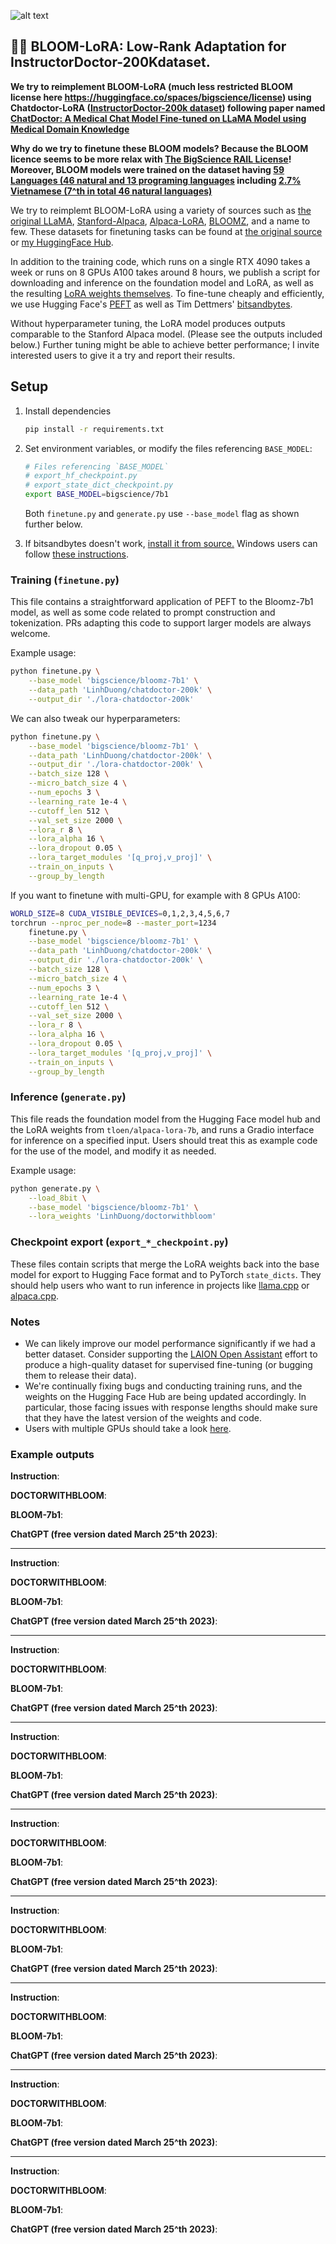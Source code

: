 ![alt text](https://huggingface.co/blog/assets/86_bloom_megatron_deepspeed/bloom-banner.png)
## 🌲🤏 BLOOM-LoRA: Low-Rank Adaptation for InstructorDoctor-200Kdataset.

**We try to reimplement BLOOM-LoRA (much less restricted BLOOM license here https://huggingface.co/spaces/bigscience/license) using Chatdoctor-LoRA ([**InstructorDoctor-200k dataset**](https://drive.google.com/file/d/1lyfqIwlLSClhgrCutWuEe_IACNq6XNUt/view?usp=sharing)) following paper named [**ChatDoctor: A Medical Chat Model Fine-tuned on LLaMA Model using Medical Domain Knowledge**](https://arxiv.org/pdf/2303.14070.pdf)**

**Why do we try to finetune these BLOOM models? Because the BLOOM licence seems to be more relax with [The BigScience RAIL License](https://bigscience.huggingface.co/blog/the-bigscience-rail-license)! Moreover, BLOOM models were trained on the dataset having [59 Languages (46 natural and 13 programing languages](https://huggingface.co/bigscience/bloom) including [2.7% Vietnamese (7^th in total 46 natural languages)](https://huggingface.co/bigscience/bloom)**

We try to reimplemt BLOOM-LoRA using a variety of sources such as [the original LLaMA](https://github.com/facebookresearch/llama), [Stanford-Alpaca](https://github.com/tatsu-lab/stanford_alpaca), [Alpaca-LoRA](https://github.com/tloen/alpaca-lora), [BLOOMZ](https://github.com/NouamaneTazi/bloomz.cpp), and a name to few. These datasets for finetuning tasks can be found at [the original source](https://drive.google.com/file/d/1lyfqIwlLSClhgrCutWuEe_IACNq6XNUt/view?usp=sharing) or [my HuggingFace Hub](https://huggingface.co/LinhDuong).

In addition to the training code, which runs on a single RTX 4090 takes a week or runs on 8 GPUs A100 takes around 8 hours,
we publish a script for downloading and inference on the foundation model and LoRA,
as well as the resulting [LoRA weights themselves](https://huggingface.co/LinhDuong/doctorwithbloom/tree/main).
To fine-tune cheaply and efficiently, we use Hugging Face's [PEFT](https://github.com/huggingface/peft)
as well as Tim Dettmers' [bitsandbytes](https://github.com/TimDettmers/bitsandbytes).

Without hyperparameter tuning, the LoRA model produces outputs comparable to the Stanford Alpaca model. (Please see the outputs included below.) Further tuning might be able to achieve better performance; I invite interested users to give it a try and report their results.

## Setup

1. Install dependencies

    ```bash
    pip install -r requirements.txt
    ```

1. Set environment variables, or modify the files referencing `BASE_MODEL`:

    ```bash
    # Files referencing `BASE_MODEL`
    # export_hf_checkpoint.py
    # export_state_dict_checkpoint.py
    export BASE_MODEL=bigscience/7b1
    ```

    Both `finetune.py` and `generate.py` use `--base_model` flag as shown further below.

1. If bitsandbytes doesn't work, [install it from source.](https://github.com/TimDettmers/bitsandbytes/blob/main/compile_from_source.md) Windows users can follow [these instructions](https://github.com/tloen/alpaca-lora/issues/17).

### Training (`finetune.py`)

This file contains a straightforward application of PEFT to the Bloomz-7b1 model,
as well as some code related to prompt construction and tokenization.
PRs adapting this code to support larger models are always welcome.

Example usage:

```bash
python finetune.py \
    --base_model 'bigscience/bloomz-7b1' \
    --data_path 'LinhDuong/chatdoctor-200k' \
    --output_dir './lora-chatdoctor-200k'
```

We can also tweak our hyperparameters:

```bash
python finetune.py \
    --base_model 'bigscience/bloomz-7b1' \
    --data_path 'LinhDuong/chatdoctor-200k' \
    --output_dir './lora-chatdoctor-200k' \
    --batch_size 128 \
    --micro_batch_size 4 \
    --num_epochs 3 \
    --learning_rate 1e-4 \
    --cutoff_len 512 \
    --val_set_size 2000 \
    --lora_r 8 \
    --lora_alpha 16 \
    --lora_dropout 0.05 \
    --lora_target_modules '[q_proj,v_proj]' \
    --train_on_inputs \
    --group_by_length
```
If you want to finetune with multi-GPU, for example with 8 GPUs A100:

```bash
WORLD_SIZE=8 CUDA_VISIBLE_DEVICES=0,1,2,3,4,5,6,7 
torchrun --nproc_per_node=8 --master_port=1234 
    finetune.py \
    --base_model 'bigscience/bloomz-7b1' \
    --data_path 'LinhDuong/chatdoctor-200k' \
    --output_dir './lora-chatdoctor-200k' \
    --batch_size 128 \
    --micro_batch_size 4 \
    --num_epochs 3 \
    --learning_rate 1e-4 \
    --cutoff_len 512 \
    --val_set_size 2000 \
    --lora_r 8 \
    --lora_alpha 16 \
    --lora_dropout 0.05 \
    --lora_target_modules '[q_proj,v_proj]' \
    --train_on_inputs \
    --group_by_length
```

### Inference (`generate.py`)

This file reads the foundation model from the Hugging Face model hub and the LoRA weights from `tloen/alpaca-lora-7b`, and runs a Gradio interface for inference on a specified input. Users should treat this as example code for the use of the model, and modify it as needed.

Example usage:

```bash
python generate.py \
    --load_8bit \
    --base_model 'bigscience/bloomz-7b1' \
    --lora_weights 'LinhDuong/doctorwithbloom'
```

### Checkpoint export (`export_*_checkpoint.py`)

These files contain scripts that merge the LoRA weights back into the base model
for export to Hugging Face format and to PyTorch `state_dicts`.
They should help users
who want to run inference in projects like [llama.cpp](https://github.com/ggerganov/llama.cpp)
or [alpaca.cpp](https://github.com/antimatter15/alpaca.cpp).

### Notes

- We can likely improve our model performance significantly if we had a better dataset. Consider supporting the [LAION Open Assistant](https://open-assistant.io/) effort to produce a high-quality dataset for supervised fine-tuning (or bugging them to release their data).
- We're continually fixing bugs and conducting training runs, and the weights on the Hugging Face Hub are being updated accordingly. In particular, those facing issues with response lengths should make sure that they have the latest version of the weights and code.
- Users with multiple GPUs should take a look [here](https://github.com/tloen/alpaca-lora/issues/8#issuecomment-1477490259).


### Example outputs

**Instruction**: 

**DOCTORWITHBLOOM**: 

**BLOOM-7b1**: 

**ChatGPT (free version dated March 25^th 2023)**:

---

**Instruction**: 

**DOCTORWITHBLOOM**: 

**BLOOM-7b1**: 

**ChatGPT (free version dated March 25^th 2023)**:

---

**Instruction**: 

**DOCTORWITHBLOOM**: 

**BLOOM-7b1**: 

**ChatGPT (free version dated March 25^th 2023)**:

---


**Instruction**: 

**DOCTORWITHBLOOM**: 

**BLOOM-7b1**: 

**ChatGPT (free version dated March 25^th 2023)**:

---


**Instruction**: 

**DOCTORWITHBLOOM**: 

**BLOOM-7b1**: 

**ChatGPT (free version dated March 25^th 2023)**:

---


**Instruction**: 

**DOCTORWITHBLOOM**: 

**BLOOM-7b1**: 

**ChatGPT (free version dated March 25^th 2023)**:

---


**Instruction**: 

**DOCTORWITHBLOOM**: 

**BLOOM-7b1**: 

**ChatGPT (free version dated March 25^th 2023)**:

---


**Instruction**: 

**DOCTORWITHBLOOM**: 

**BLOOM-7b1**: 

**ChatGPT (free version dated March 25^th 2023)**:

---


**Instruction**: 

**DOCTORWITHBLOOM**: 

**BLOOM-7b1**: 

**ChatGPT (free version dated March 25^th 2023)**:
